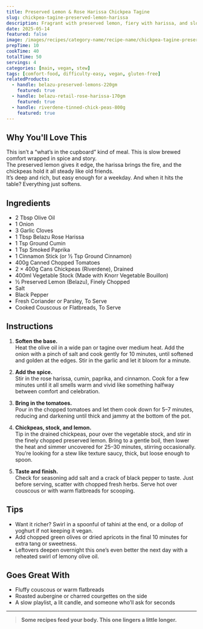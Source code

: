 ```yaml
---
title: Preserved Lemon & Rose Harissa Chickpea Tagine
slug: chickpea-tagine-preserved-lemon-harissa
description: Fragrant with preserved lemon, fiery with harissa, and slow-cooked till rich and comforting—this chickpea tagine is a soulful stew that tastes like it’s been passed down.
date: 2025-05-14
featured: false
image: /images/recipes/category-name/recipe-name/chickpea-tagine-preserved-lemon-harissa.webp
prepTime: 10
cookTime: 40
totalTime: 50
servings: 4
categories: [main, vegan, stew]
tags: [comfort-food, difficulty-easy, vegan, gluten-free]
relatedProducts:
  - handle: belazu-preserved-lemons-220gm
    featured: true
  - handle: belazu-retail-rose-harissa-170gm
    featured: true
  - handle: riverdene-tinned-chick-peas-800g
    featured: true
---
```


## Why You'll Love This

This isn’t a “what’s in the cupboard” kind of meal. This is slow brewed comfort wrapped in spice and story.  
The preserved lemon gives it edge, the harissa brings the fire, and the chickpeas hold it all steady like old friends.  
It’s deep and rich, but easy enough for a weekday. And when it hits the table? Everything just softens.

## Ingredients

- 2 Tbsp Olive Oil  
- 1 Onion  
- 3 Garlic Cloves  
- 1 Tbsp Belazu Rose Harissa  
- 1 Tsp Ground Cumin  
- 1 Tsp Smoked Paprika  
- 1 Cinnamon Stick (or ½ Tsp Ground Cinnamon)  
- 400g Canned Chopped Tomatoes  
- 2 × 400g Cans Chickpeas (Riverdene), Drained  
- 400ml Vegetable Stock (Made with Knorr Vegetable Bouillon)  
- ½ Preserved Lemon (Belazu), Finely Chopped  
- Salt  
- Black Pepper  
- Fresh Coriander or Parsley, To Serve  
- Cooked Couscous or Flatbreads, To Serve

## Instructions

1. **Soften the base.**  
   Heat the olive oil in a wide pan or tagine over medium heat. Add the onion with a pinch of salt and cook gently for 10 minutes, until softened and golden at the edges. Stir in the garlic and let it bloom for a minute.

2. **Add the spice.**  
   Stir in the rose harissa, cumin, paprika, and cinnamon. Cook for a few minutes until it all smells warm and vivid like something halfway between comfort and celebration.

3. **Bring in the tomatoes.**  
   Pour in the chopped tomatoes and let them cook down for 5–7 minutes, reducing and darkening until thick and jammy at the bottom of the pot.

4. **Chickpeas, stock, and lemon.**  
   Tip in the drained chickpeas, pour over the vegetable stock, and stir in the finely chopped preserved lemon. Bring to a gentle boil, then lower the heat and simmer uncovered for 25–30 minutes, stirring occasionally. You’re looking for a stew like texture saucy, thick, but loose enough to spoon.

5. **Taste and finish.**  
   Check for seasoning add salt and a crack of black pepper to taste. Just before serving, scatter with chopped fresh herbs. Serve hot over couscous or with warm flatbreads for scooping.


## Tips

- Want it richer? Swirl in a spoonful of tahini at the end, or a dollop of yoghurt if not keeping it vegan.  
- Add chopped green olives or dried apricots in the final 10 minutes for extra tang or sweetness.  
- Leftovers deepen overnight this one’s even better the next day with a reheated swirl of lemony olive oil.

## Goes Great With

- Fluffy couscous or warm flatbreads  
- Roasted aubergine or charred courgettes on the side  
- A slow playlist, a lit candle, and someone who’ll ask for seconds

---

> **Some recipes feed your body. This one lingers a little longer.**